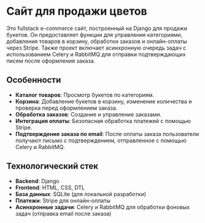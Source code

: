 # Сайт для продажи цветов

Это fullstack e-commerce сайт, построенный на Django для продажи букетов. Он предоставляет функции для управления категориями, добавления товаров в корзину, обработки заказов и онлайн-оплаты через Stripe. Также проект включает асинхронную очередь задач с использованием Celery и RabbitMQ для отправки подтверждающих писем после оформления заказа.

## Особенности

- **Каталог товаров**: Просмотр букетов по категориям.
- **Корзина**: Добавление букетов в корзину, изменение количества и проверка перед оформлением заказа.
- **Обработка заказов**: Создание и управление заказами.
- **Интеграция оплаты**: Безопасная обработка платежей с помощью Stripe.
- **Подтверждение заказа по email**: После оплаты заказа пользователи получают письмо с подтверждением, отправленное с помощью Celery и RabbitMQ.

## Технологический стек

- **Backend**: Django 
- **Frontend**: HTML, CSS, DTL
- **База данных**: SQLite (для локальной разработки)
- **Платежи**: Stripe для онлайн-оплаты
- **Асинхронные задачи**: Celery и RabbitMQ для обработки фоновых задач (отправка email после заказа)
